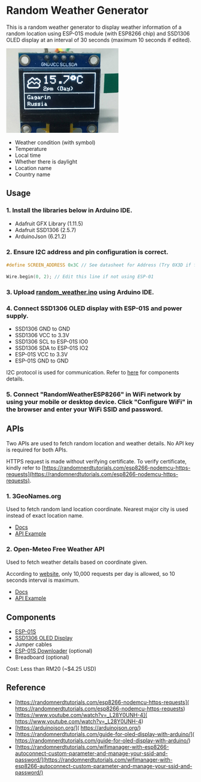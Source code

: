 # Random Weather Generator

This is a random weather generator to display weather information of a random location using ESP-01S module (with ESP8266 chip) and SSD1306 OLED display at an interval of 30 seconds (maximum 10 seconds if edited).

<img src="display.jpg" width="300">

- Weather condition (with symbol)
- Temperature
- Local time
- Whether there is daylight
- Location name
- Country name

## Usage

### 1. Install the libraries below in Arduino IDE. 

- Adafruit GFX Library (1.11.5)
- Adafruit SSD1306 (2.5.7)
- ArduinoJson (6.21.2)

### 2. Ensure I2C address and pin configuration is correct.

```cpp
#define SCREEN_ADDRESS 0x3C // See datasheet for Address (Try 0X3D if failure)
```

```cpp
Wire.begin(0, 2); // Edit this line if not using ESP-01
```

### 3. Upload [random_weather.ino](random_weather.ino) using Arduino IDE.

### 4. Connect SSD1306 OLED display with ESP-01S and power supply.

- SSD1306 GND to GND
- SSD1306 VCC to 3.3V
- SSD1306 SCL to ESP-01S IO0
- SSD1306 SDA to ESP-01S IO2
- ESP-01S VCC to 3.3V
- ESP-01S GND to GND

I2C protocol is used for communication. Refer to [here](#components) for components details.

### 5. Connect "RandomWeatherESP8266" in WiFi network by using your mobile or desktop device. Click "Configure WiFi" in the browser and enter your WiFi SSID and password.

## APIs

Two APIs are used to fetch random location and weather details. No API key is required for both APIs.

HTTPS request is made without verifying certificate. To verify certificate, kindly refer to [https://randomnerdtutorials.com/esp8266-nodemcu-https-requests](https://randomnerdtutorials.com/esp8266-nodemcu-https-requests).

### 1. 3GeoNames.org

Used to fetch random land location coordinate. Nearest major city is used instead of exact location name.

- [Docs](https://3geonames.org/api)
- [API Example](https://api.3geonames.org/?randomland=yes&json=1)

### 2. Open-Meteo Free Weather API

Used to fetch weather details based on coordinate given.

According to [website](https://open-meteo.com/en/pricing), only 10,000 requests per day is allowed, so 10 seconds interval is maximum.

- [Docs](https://open-meteo.com/en/docs)
- [API Example](https://api.open-meteo.com/v1/forecast?latitude=52.52&longitude=13.41&current_weather=true&timezone=auto)

## Components

- [ESP-01S](https://shopee.com.my/ESP-01S-ESP8266-serial-WIFI-Wireless-Transceiver-Modele-(ESP-01-Updated-version)-i.110910897.6806457597)
- [SSD1306 OLED Display](https://shopee.com.my/0.96-inch-IIC-SPI-Serial-7-4Pin-White-Blue-Yellow-Blue-OLED-Display-Module-SSD1306-12864-LCD-Screen-Board-for-Arduino-i.110910897.17049283569)
- Jumper cables
- [ESP-01S Downloader](https://shopee.com.my/ESP8266-ESP-01-ESP-01S-WIFI-module-downloader-ESP-LINK-v1.0-for-arduino-i.110910897.3305951410) (optional)
- Breadboard (optional)

Cost: Less than RM20 (~$4.25 USD)

## Reference

 - [https://randomnerdtutorials.com/esp8266-nodemcu-https-requests]( https://randomnerdtutorials.com/esp8266-nodemcu-https-requests)
 - [https://www.youtube.com/watch?v=_L28Y0UNH-4]( https://www.youtube.com/watch?v=_L28Y0UNH-4)
 - [https://arduinojson.org/]( https://arduinojson.org/)
 - [https://randomnerdtutorials.com/guide-for-oled-display-with-arduino/]( https://randomnerdtutorials.com/guide-for-oled-display-with-arduino/)
 - [https://randomnerdtutorials.com/wifimanager-with-esp8266-autoconnect-custom-parameter-and-manage-your-ssid-and-password/](https://randomnerdtutorials.com/wifimanager-with-esp8266-autoconnect-custom-parameter-and-manage-your-ssid-and-password/)
